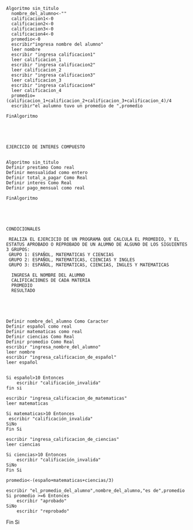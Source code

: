     Algoritmo sin_titulo
      nombre_del_alumno<-""
      calificacion1<-0
      calificacion2<-0
      calificacion3<-0
      calificacion4<-0
      promedio<-0 
      escribir"ingresa nombre del alumno"
      leer nombre 
      escribir "ingresa calificacion1"
      leer calificacion_1
      escribir "ingresa calificacion2"
      leer calificacion_2
      escribir "ingresa calificacion3"
      leer calificacion_3
      escribir "ingresa calificacion4"
      leer calificacion_4 
      promedio=(calificacion_1+calificacion_2+calificacion_3+calificacion_4)/4
      escribir"el aulumno tuvo un promedio de ",promedio

    FinAlgoritmo





    EJERCICIO DE INTERES COMPUESTO
    
    
    Algoritmo sin_titulo
	Definir prestamo Como real
	Definir mensualidad como entero
	Definir total_a_pagar Como Real
	Definir interes Como Real
	Definir pago_mensual como real
	
    FinAlgoritmo





    CONDICIONALES
     
     REALIZA EL EJERCICIO DE UN PROGRAMA QUE CALCULA EL PROMEDIO, Y EL ESTATUS APROBADO O REPROBADO DE UN ALUMNO DE ALGUNO DE LOS SIGUIENTES 3 GRUPOS: 
     GRUPO 1: ESPAÑOL, MATEMATICAS Y CIENCIAS
     GRUPO 2: ESPAÑOL, MATEMATICAS, CIENCIAS Y INGLES
     GRUPO 3: ESPAÑOL, MATEMATICAS, CIENCIAS, INGLES Y MATEMATICAS
      
      INGRESA EL NOMBRE DEL ALUMNO
      CALIFICACIONES DE CADA MATERIA 
      PROMEDIO
      RESULTADO
      
      
     
	
	
	Definir nombre_del_alumno Como Caracter
	Definir español como real
	Definir matematicas como real
	Definir ciencias Como Real
	Definir promedio Como Real
	escribir "ingresa_nombre_del_alumno"
	leer nombre
	escribir "ingresa_calificacion_de_español"
	leer español
	
	
	Si español>10 Entonces
		escribir "calificación_invalida"
	fin si
	
	escribir "ingresa_calificacion_de_matematicas"
	leer matematicas 
	
	Si matematicas>10 Entonces
     escribir "calificación_invalida"
	SiNo
	Fin Si
	
	escribir "ingresa_calificacion_de_ciencias"
	leer ciencias
	
	Si ciencias>10 Entonces
		escribir "calificación_invalida"
	SiNo
	Fin Si
	
	promedio<-(españo+matematicas+ciencias/3)
	
	escribir "el_promedio_del_alumno",nombre_del_alumno,"es de",promedio
	Si promedio >=6 Entonces
		escribir "aprobado"
	SiNo
		escribir "reprobado"
Fin Si
